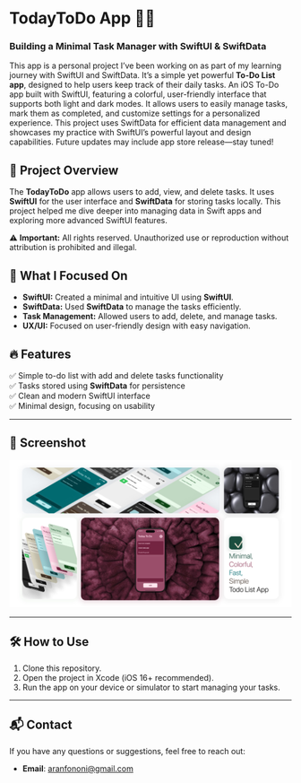 # TodayToDo App 📝📱

### Building a Minimal Task Manager with SwiftUI & SwiftData

This app is a personal project I’ve been working on as part of my learning journey with SwiftUI and SwiftData. It’s a simple yet powerful **To-Do List app**, designed to help users keep track of their daily tasks. An iOS To-Do app built with SwiftUI, featuring a colorful, user-friendly interface that supports both light and dark modes. It allows users to easily manage tasks, mark them as completed, and customize settings for a personalized experience. This project uses SwiftData for efficient data management and showcases my practice with SwiftUI’s powerful layout and design capabilities. Future updates may include app store release—stay tuned!

## 📌 Project Overview  
The **TodayToDo** app allows users to add, view, and delete tasks. It uses **SwiftUI** for the user interface and **SwiftData** for storing tasks locally. This project helped me dive deeper into managing data in Swift apps and exploring more advanced SwiftUI features.

⚠️ **Important:** All rights reserved. Unauthorized use or reproduction without attribution is prohibited and illegal.

## 🚀 What I Focused On  
- **SwiftUI:** Created a minimal and intuitive UI using **SwiftUI**.  
- **SwiftData:** Used **SwiftData** to manage the tasks efficiently.  
- **Task Management:** Allowed users to add, delete, and manage tasks.  
- **UX/UI:** Focused on user-friendly design with easy navigation.  

## 🔥 Features  
✅ Simple to-do list with add and delete tasks functionality  
✅ Tasks stored using **SwiftData** for persistence  
✅ Clean and modern SwiftUI interface  
✅ Minimal design, focusing on usability  

---

## 📸 Screenshot  
![TodayToDo App](./Documents/Readme.jpg)  

---

## 🛠️ How to Use  
1. Clone this repository.  
2. Open the project in Xcode (iOS 16+ recommended).  
3. Run the app on your device or simulator to start managing your tasks.

---

## 📬 Contact  
If you have any questions or suggestions, feel free to reach out:  
- **Email**: [aranfononi@gmail.com](mailto:aranfononi@gmail.com)  
